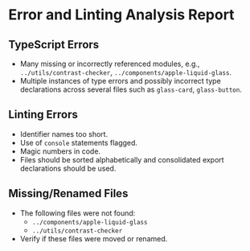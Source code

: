 # Error and Linting Analysis Report

## TypeScript Errors
- Many missing or incorrectly referenced modules, e.g., `../utils/contrast-checker`, `../components/apple-liquid-glass`.
- Multiple instances of type errors and possibly incorrect type declarations across several files such as `glass-card`, `glass-button`.

## Linting Errors
- Identifier names too short.
- Use of `console` statements flagged.
- Magic numbers in code.
- Files should be sorted alphabetically and consolidated export declarations should be used.

## Missing/Renamed Files
- The following files were not found:
  - `../components/apple-liquid-glass`
  - `../utils/contrast-checker`
- Verify if these files were moved or renamed.
